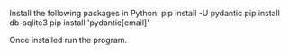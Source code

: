 Install the following packages in Python:
pip install -U pydantic
pip install db-sqlite3
pip install 'pydantic[email]'

Once installed run the program.
